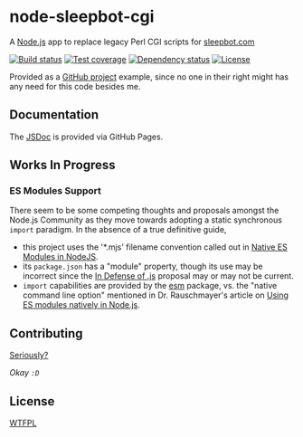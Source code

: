 # node-sleepbot-cgi

A [Node.js](https://nodejs.org) app to replace legacy Perl CGI scripts for [sleepbot.com](http://sleepbot.com)

  [![Build status][travis-img]][travis-url]
  [![Test coverage][coveralls-img]][coveralls-url]
  [![Dependency status][david-img]][david-url]
  [![License][license-img]][license-url]

Provided as a [GitHub project](https://github.com/cantremember/node-sleepbot-cgi) example,
since no one in their right might has any need for this code besides me.


## Documentation

The [JSDoc](https://cantremember.github.io/node-sleepbot-cgi/) is provided via GitHub Pages.


## Works In Progress

### ES Modules Support

There seem to be some competing thoughts and proposals amongst the Node.js Community as they move towards adopting a static synchronous `import` paradigm.
In the absence of a true definitive guide,

- this project uses the '*.mjs' filename convention called out in [Native ES Modules in NodeJS](https://medium.com/@giltayar/native-es-modules-in-nodejs-status-and-future-directions-part-i-ee5ea3001f71).
- its `package.json` has a "module" property,
  though its use may be incorrect since the [In Defense of .js](https://github.com/dherman/defense-of-dot-js/blob/master/proposal.md) proposal may or may not be current.
- `import` capabilities are provided by the [esm](https://github.com/standard-things/esm) package,
  vs. the "native command line option" mentioned in Dr. Rauschmayer's article on [Using ES modules natively in Node.js](http://2ality.com/2017/09/native-esm-node.html).


## Contributing

[Seriously?](CONTRIBUTING.md)

*Okay `:D`*


## License

[WTFPL][license-url]


[travis-img]: https://img.shields.io/travis/cantremember/node-sleepbot-cgi.svg?style=flat-square
[travis-url]: https://travis-ci.org/cantremember/node-sleepbot-cgi
[coveralls-img]: https://img.shields.io/coveralls/cantremember/node-sleepbot-cgi.svg?style=flat-square
[coveralls-url]: https://coveralls.io/r/cantremember/node-sleepbot-cgi
[david-img]: https://img.shields.io/david/cantremember/node-sleepbot-cgi.svg?style=flat-square
[david-url]: https://david-dm.org/cantremember/node-sleepbot-cgi
[license-img]: https://img.shields.io/badge/license-WTFPL-blue.svg?style=flat-square
[license-url]: LICENSE
